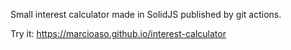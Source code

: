 Small interest calculator made in SolidJS published by git actions.

Try it: https://marcioaso.github.io/interest-calculator
